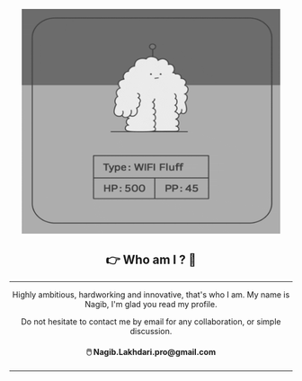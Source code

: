 
<p align="center">
    <kbd>
        <img width="460" height="400" src="./img/hi.gif"/>
    </kbd>
</p>

<h2 align="center">👉 Who am I ? 🤏</h2>

___
<p align="center">
Highly ambitious, hardworking and innovative, that's who I am. My name is Nagib, I'm glad you read my profile.
</p>

<p align="center">
Do not hesitate to contact me by email for any collaboration, or simple 
discussion.
</p>


<h4 align="center">🖱️ Nagib.Lakhdari.pro@gmail.com</h4>

___